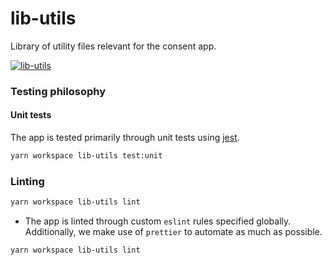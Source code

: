 # lib-utils

Library of utility files relevant for the consent app.

[![lib-utils](https://github.com/Akash-M/consent-application-react/actions/workflows/lib-utils.yaml/badge.svg)](https://github.com/Akash-M/consent-application-react/actions/workflows/lib-utils.yaml)

### Testing philosophy

#### Unit tests

The app is tested primarily through unit tests using [jest](https://jestjs.io/).

```sh
yarn workspace lib-utils test:unit
```

### Linting

```sh
yarn workspace lib-utils lint
```

- The app is linted through custom `eslint` rules specified globally. Additionally, we make use
  of `prettier` to automate as much as possible.

```sh
yarn workspace lib-utils lint
```
